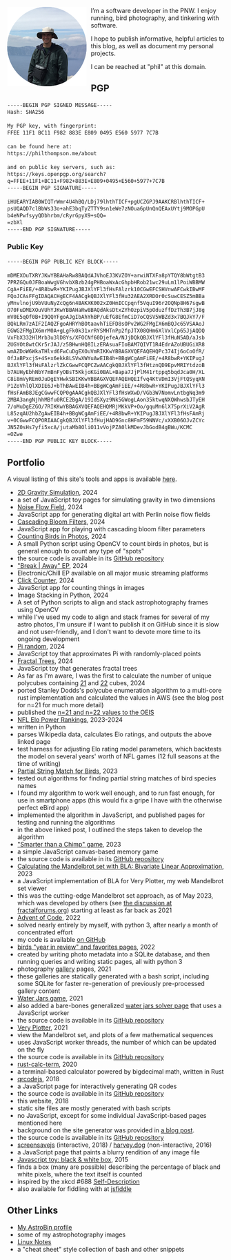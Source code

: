 
[//]: # (gen-title: About)

[//]: # (gen-keywords: blog, about, portfolio, author, contact, pgp, gpg)

[//]: # (gen-description: About — philthompson.me)

[//]: # (gen-meta-end)

<img style="float: left; padding-right: 10px" class="width-resp-25-40" src="../img/me.png" title="Me" alt="me" /> I’m a software developer in the PNW.  I enjoy running, bird photography, and tinkering with software.

I hope to publish informative, helpful articles to this blog, as well as document my personal projects.

I can be reached at "phil" at this domain.

PGP
---------

	-----BEGIN PGP SIGNED MESSAGE-----
	Hash: SHA256

	My PGP key, with fingerprint:
	FFEE 11F1 BC11 F982 883E E809 0495 E560 5977 7C7B

	can be found here at:
	https://philthompson.me/about

	and on public key servers, such as:
	https://keys.openpgp.org/search?q=FFEE+11F1+BC11+F982+883E+E809+0495+E560+5977+7C7B
	-----BEGIN PGP SIGNATURE-----

	iHUEARYIAB0WIQTrWmr4U4hBQ/LDj79lhthTICF+pgUCZGPJ9AAKCRBlhthTICF+
	psUQAQD7clBbWs33o+ahE3bqTyZTTY9sn1eWe7zNOua6pUnQnQEAxUYtj9MOPGpU
	b4eNPwfsyyQDbhrbm/cRyrGpyX9+sQQ=
	=zbXl
	-----END PGP SIGNATURE-----

### Public Key

	-----BEGIN PGP PUBLIC KEY BLOCK-----

	mDMEXOuTXRYJKwYBBAHaRw8BAQdAJVhoEJ3KVZOY+arwiNTXFa8pYTQY8bWtgtB3
	7PRZGQu0JFBoaWwgVGhvbXBzb24gPHBoaWxAcGhpbHRob21wc29uLm1lPoiWBBMW
	CgA+FiEE/+4R8bwR+YKIPugJBJXlYFl3fHsFAlzrk10CGwEFCSHVnwAFCwkIBwMF
	FQoJCAsFFgIDAQACHgECF4AACgkQBJXlYFl3fHu32AEA2XRDOr0cSuwCESZ5mBBa
	yMnvlnojU9bVUuNyZcQg6n4BAKXK002xZ0HmICCpqnf5VquI96r2OQNp8H67sgwB
	O70FuDMEXOuVUhYJKwYBBAHaRw8BAQdAksDtxZYhOzpiV5pOduzffDzTh3B7jJ8g
	mV0E5qOf0B+I9QQYFgoAJgIbAhYhBP/uEfG8EfmCiD7oCQSV5WBZd3x7BQJkY7/F
	BQkLRm7zAIF2IAQZFgoAHRYhBOtaavhTiEFD8sOPv2WG2FMgIX6mBQJc65VSAAoJ
	EGWG2FMgIX6mrM0A+gLgFk0k31xrRYSMHTnPp2fpJTX08QHm6XlVxlCp65JjAQDQ
	VxFbX332HlMrb3u3lD8Ys/XFOCNf60DjefeA/NJjDQkQBJXlYFl3fHuN5AD/aJsb
	2UGYOt8wtCKr5rJAJ/z5BHwnHQ8ILzERAsuaFIoBAM7QIVT1R4EdrAZoUBUGiXR8
	wmAZDoW6WkaTHlvd6FwCuDgEXOuVmRIKKwYBBAGXVQEFAQEHQPc374Ij6oCoOfR/
	0fJaBPxcjS+4S+x6ekk8LSVwXWYuAwEIB4h+BBgWCgAmFiEE/+4R8bwR+YKIPugJ
	BJXlYFl3fHsFAlzrlZkCGwwFCQPCZwAACgkQBJXlYFl3fHtznQD9EpvMRIYtdzoB
	b7AUHyEbhNbY7mBnFyOBsT5KkjoKGi0BAL+Bapa7JjPlM41rtppq5bqdJca0H/XL
	C8i8mVyREm0JuDgEYHwkSBIKKwYBBAGXVQEFAQEHQEIfvq4KtVDmI3VjFtQSyqXN
	P1ZoVhlQlXDIE6J+bThBAwEIB4h+BBgWCgAmFiEE/+4R8bwR+YKIPugJBJXlYFl3
	fHsFAmB8JEgCGwwFCQP0gAAACgkQBJXlYFl3fHsWXwD/VGb3W7NomvLntbgNq3m9
	2MBA3angNjhhMBfu0RCE2BgA/19IdSXyz9Nk5GWogLAon35ktwqNXQWhwsbJTyEH
	7/oMuDgEZGO/7RIKKwYBBAGXVQEFAQEHQMRjMKkVP+Oo/gquMn6lX75prXiV2AgR
	L85zqAU2hbZgAwEIB4h+BBgWCgAmFiEE/+4R8bwR+YKIPugJBJXlYFl3fHsFAmRj
	v+0CGwwFCQPORIAACgkQBJXlYFl3fHujHAD9Gnc8HFmF59NNVc/xXXB06OJvZCYc
	JN5Z0sHs7yfi5xcA/jutaMb8OliO11vVojPZA0lkMDevJbGodB4gBWu/KCMC
	=OZwe
	-----END PGP PUBLIC KEY BLOCK-----

Portfolio
---------

A visual listing of this site's tools and apps is available <a target="_blank" href="${SITE_ROOT_REL}/misc/">here</a>.

* <a target="_blank" href="${SITE_ROOT_REL}/misc/gravity-2d/">2D Gravity Simulation</a>, 2024
 * a set of JavaScript toy pages for simulating gravity in two dimensions
* <a target="_blank" href="${SITE_ROOT_REL}/misc/noise-flow-field/">Noise Flow Field</a>, 2024
 * JavaScript app for generating digital art with Perlin noise flow fields
* <a target="_blank" href="${SITE_ROOT_REL}/misc/cascading-bloom-filters/">Cascading Bloom Filters</a>, 2024
 * JavaScript app for playing with cascading bloom filter parameters
* <a target="_blank" href="${SITE_ROOT_REL}/2024/Counting-Birds-in-a-Photo.html">Counting Birds in Photos</a>, 2024
 * A small Python script using OpenCV to count birds in photos, but is general enough to count any type of "spots"
 * the source code is available in its <a target="_blank" href="https://github.com/philthompson/python-img-count">GitHub repository</a>
* <a target="_blank" href="${SITE_ROOT_REL}/2024/My-Electronic-Chill-Album-Break-Away.html">"Break | Away" EP</a>, 2024
 * Electronic/Chill EP available on all major music streaming platforms
* <a target="_blank" href="${SITE_ROOT_REL}/misc/click-counter/">Click Counter</a>, 2024
 * JavaScript app for counting things in images
* Image Stacking in Python, 2024
 * A set of Python scripts to align and stack astrophotography frames using OpenCV
 * while I've used my code to align and stack frames for several of my astro photos, I'm unsure if I want to publish it on GitHub since it is slow and not user-friendly, and I don't want to devote more time to its ongoing development
* <a target="_blank" href="${SITE_ROOT_REL}/misc/pi-random/">Pi random</a>, 2024
 * JavaScript toy that approximates Pi with randomly-placed points
* <a target="_blank" href="${SITE_ROOT_REL}/misc/tree/">Fractal Trees</a>, 2024
 * JavaScript toy that generates fractal trees
* As far as I'm aware, I was the first to calculate the number of unique polycubes containing <a target="_blank" href="${SITE_ROOT_REL}/2024/Counting-Polycubes-of-Size-21.html">21</a> and <a target="_blank" href="${SITE_ROOT_REL}/2024/Counting-Polycubes-of-Size-22.html">22</a> cubes, 2024
 * ported Stanley Dodds's polycube enumeration algorithm to a multi-core rust implementation and calculated the values in AWS (see the blog post for n=21 for much more detail)
 * published the <a target="_blank" href="https://oeis.org/A000162">n=21 and n=22 values to the OEIS</a>
* <a target="_blank" href="${SITE_ROOT_REL}/nfl-elo/">NFL Elo Power Rankings</a>, 2023-2024
 * written in Python
 * parses Wikipedia data, calculates Elo ratings, and outputs the above linked page
 * test harness for adjusting Elo rating model parameters, which backtests the model on several years' worth of NFL games (12 full seasons at the time of writing)
* <a target="_blank" href="${SITE_ROOT_REL}/2023/Partial-String-Match-for-Birds.html">Partial String Match for Birds</a>, 2023
 * tested out algorithms for finding partial string matches of bird species names
 * I found my algorithm to work well enough, and to run fast enough, for use in smartphone apps (this would fix a gripe I have with the otherwise perfect eBird app)
 * implemented the algorithm in JavaScript, and published pages for testing and running the algorithms
 * in the above linked post, I outlined the steps taken to develop the algorithm
* <a target="_blank" href="${SITE_ROOT_REL}/misc/smarter-than-a-chimp/">"Smarter than a Chimp" game</a>, 2023
 * a simple JavaScript canvas-based memory game
 * the source code is available in its <a target="_blank" href="https://github.com/philthompson/smarter-than-chimp">GitHub repository</a>
* <a target="_blank" href="${SITE_ROOT_REL}/2023/Faster-Mandelbrot-Set-Rendering-with-BLA-Bivariate-Linear-Approximation.html">Calculating the Mandelbrot set with BLA: Bivariate Linear Approximation</a>, 2023
 * a JavaScript implementation of BLA for Very Plotter, my web Mandelbrot set viewer
 * this was the cutting-edge Mandelbrot set approach, as of May 2023, which was developed by others (see <a target="_blank" href="https://fractalforums.org/index.php?topic=4360.30">the discussion at fractalforums.org</a>) starting at least as far back as 2021
* <a target="_blank" href="${SITE_ROOT_REL}/2022/Advent-of-Code-2022.html">Advent of Code</a>, 2022
 * solved nearly entirely by myself, with python 3, after nearly a month of concentrated effort
 * my code is available <a target="_blank" href="https://github.com/philthompson/advent-of-code/tree/master/2022">on GitHub</a>
* <a target="_blank" href="${SITE_ROOT_REL}/2022/Birds-Favorites-Pages.html">birds "year in review" and favorites pages</a>, 2022
 * created by writing photo metadata into a SQLite database, and then running queries and writing static pages, all with python 3
* photography <a target="_blank" href="${SITE_ROOT_REL}/gallery">gallery</a> pages, 2021
 * these galleries are statically generated with a bash script, including some SQLite for faster re-generation of previously pre-processed gallery content
* <a target="_blank" href="${SITE_ROOT_REL}/jars/">Water Jars game</a>, 2021
 * also added a bare-bones generalized <a target="_blank" href="${SITE_ROOT_REL}/jars/solver.html">water jars solver page</a> that uses a JavaScript worker
 * the source code is available in its <a target="_blank" href="https://github.com/philthompson/water-jars">GitHub repository</a>
* <a target="_blank" href="${SITE_ROOT_REL}/very-plotter/">Very Plotter</a>, 2021
 * view the Mandelbrot set, and plots of a few mathematical sequences
 * uses JavaScript worker threads, the number of which can be updated on the fly
 * the source code is available in its <a target="_blank" href="https://github.com/philthompson/visualize-primes">GitHub repository</a>
* <a target="_blank" href="https://github.com/philthompson/rust-calc-term">rust-calc-term</a>, 2020
 * a terminal-based calculator powered by bigdecimal math, written in Rust
* <a target="_blank" href="${SITE_ROOT_REL}/qrcode.html">qrcodejs</a>, 2018
 * a JavaScript page for interactively generating QR codes
 * the source code is available in its <a target="_blank" href="https://github.com/philthompson/qrcodejs">GitHub repository</a>
* this website, 2018
 * static site files are mostly generated with bash scripts
 * no JavaScript, except for some individual JavaScript-based pages mentioned here
 * background on the site generator was provided in <a target="_blank" href="${SITE_ROOT_REL}/2018/Writing-A-Static-Site-Generator.html">a blog post</a>.
 * the source code is available in its <a target="_blank" href="https://github.com/philthompson/blog">GitHub repository</a>
* <a target="_blank" href="${SITE_ROOT_REL}/screensavejs/">screensavejs</a> (interactive, 2018) / <a target="_blank" href="https://harvey.dog">harvey.dog</a> (non-interactive, 2016)
 * a JavaScript page that paints a blurry rendition of any image file
* <a target="_blank" href="${SITE_ROOT_REL}/misc/black-and-white/">Javascript toy: black & white box</a>, 2015
 * finds a box (many are possible) describing the percentage of black and white pixels, where the text itself is counted
 * inspired by the xkcd #688 <a target="_blank" href="https://xkcd.com/688/">Self-Description</a>
 * also available for fiddling with at <a target="_blank" href="https://jsfiddle.net/b8w1coga/">jsfiddle</a>

Other Links
---------

* <a target="_blank" href="https://www.astrobin.com/users/ptdotme/">My AstroBin profile</a>
 * some of my astrophotography images
* <a target="_blank" href="../linux-notes.html">Linux Notes</a>
 * a "cheat sheet" style collection of bash and other snippets